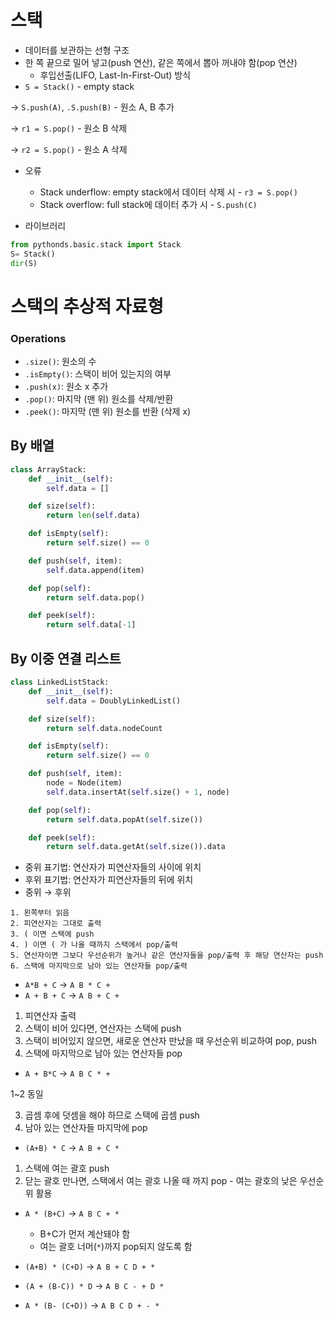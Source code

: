 # 스택

- 데이터를 보관하는 선형 구조
- 한 쪽 끝으로 밀어 넣고(push 연산), 같은 쪽에서 뽑아 꺼내야 함(pop 연산)
  - 후입선출(LIFO, Last-In-First-Out) 방식
- `S = Stack()` - empty stack

→ `S.push(A)`, `.S.push(B)` - 원소 A, B 추가

→ `r1 = S.pop()` - 원소 B 삭제

→ `r2 = S.pop()` - 원소 A 삭제

- 오류

  - Stack underflow: empty stack에서 데이터 삭제 시 - `r3 = S.pop()`
  - Stack overflow: full stack에 데이터 추가 시 - `S.push(C)`

- 라이브러리

```python
from pythonds.basic.stack import Stack
S= Stack()
dir(S)
```

# 스택의 추상적 자료형

### Operations

- `.size()`: 원소의 수
- `.isEmpty()`: 스택이 비어 있는지의 여부
- `.push(x)`: 원소 x 추가
- `.pop()`: 마지막 (맨 위) 원소를 삭제/반환
- `.peek()`: 마지막 (맨 위) 원소를 반환 (삭제 x)

## By 배열

```python
class ArrayStack:
    def __init__(self):
        self.data = []

    def size(self):
        return len(self.data)

    def isEmpty(self):
        return self.size() == 0

    def push(self, item):
        self.data.append(item)

    def pop(self):
        return self.data.pop()

    def peek(self):
        return self.data[-1]
```

## By 이중 연결 리스트

```python
class LinkedListStack:
    def __init__(self):
        self.data = DoublyLinkedList()

    def size(self):
        return self.data.nodeCount

    def isEmpty(self):
        return self.size() == 0

    def push(self, item):
        node = Node(item)
        self.data.insertAt(self.size() + 1, node)

    def pop(self):
        return self.data.popAt(self.size())

    def peek(self):
        return self.data.getAt(self.size()).data
```

- 중위 표기법: 연산자가 피연산자들의 사이에 위치
- 후위 표기법: 연산자가 피연산자들의 뒤에 위치
- 중위 → 후위

```
1. 왼쪽부터 읽음
2. 피연산자는 그대로 출력
3. ( 이면 스택에 push
4. ) 이면 ( 가 나올 때까지 스택에서 pop/출력
5. 연산자이면 그보다 우선순위가 높거나 같은 연산자들을 pop/출력 후 해당 연산자는 push
6. 스택에 마지막으로 남아 있는 연산자들 pop/출력
```

- `A*B + C` → `A B * C +`
- `A + B + C` → `A B + C +`

1. 피연산자 출력
2. 스택이 비어 있다면, 연산자는 스택에 push
3. 스택이 비어있지 않으면, 새로운 연산자 만났을 때 우선순위 비교하여 pop, push
4. 스택에 마지막으로 남아 있는 연산자들 pop

- `A + B*C` → `A B C * +`

1~2 동일

3. 곱셈 후에 덧셈을 해야 하므로 스택에 곱셈 push
4. 남아 있는 연산자들 마지막에 pop

- `(A+B) * C` → `A B + C *`

1. 스택에 여는 괄호 push
2. 닫는 괄호 만나면, 스택에서 여는 괄호 나올 때 까지 pop - 여는 괄호의 낮은 우선순위 활용

- `A * (B+C)` → `A B C + *`

  - B+C가 먼저 계산돼야 함
  - 여는 괄호 너머(`*`)까지 pop되지 않도록 함

- `(A+B) * (C+D)` → `A B + C D + *`
- `(A + (B-C)) * D` → `A B C - + D *`
- `A * (B- (C+D))` → `A B C D + - *`
